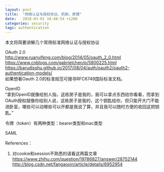 ```yaml
---
layout: post
title:  "网络认证与授权协议、机制、原理"
date:   2018-03-01 10:48:54 +1200
categories: security
tags: authentication
---
```

本文将简要讲解几个常用标准网络认证与授权协议  
  
OAuth 2.0  
http://www.ruanyifeng.com/blog/2014/05/oauth_2_0.html  
https://www.cnblogs.com/gabrielchen/p/5800225.html  
https://barudisshu.github.io/2017/08/04/auth/oauth2/oauth2-authentication-models/  
如果想看Oauth 2.0的标准规范可搜寻RFC6749国际标准文档。  
  
  
OpenID  
“拿到OpenID就像给别人指，这栋房子是我的，我可以拿点东西给你看看，而拿到OAuth授权就像你给别人说，这栋房子是我的，这个钥匙给你，但只能开大门不能进卧室，哪些可以动哪些可以开都是我说了算，并且我可以随时方便的收回这把钥匙。”  
  
令牌（token）有两种类型：bearer类型和mac类型  
  
  
SAML  



References：  
1. 对cookie和session不熟悉的请看这两篇文章  
https://www.zhihu.com/question/19786827/answer/28752144  
http://blog.csdn.net/fangaoxin/article/details/6952954  